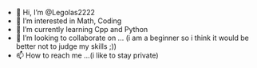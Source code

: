 - 👋 Hi, I’m @Legolas2222
- 👀 I’m interested in Math, Coding
- 🌱 I’m currently learning Cpp and Python
- 💞️ I’m looking to collaborate on ... (i am a beginner so i think it would be better not to judge my skills ;))
- 📫 How to reach me ...(i like to stay private)

<!---
Legolas2222/Legolas2222 is a ✨ special ✨ repository because its `README.md` (this file) appears on your GitHub profile.
You can click the Preview link to take a look at your changes.
--->
